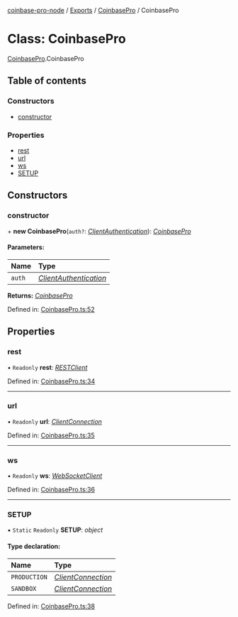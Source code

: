 [coinbase-pro-node](../README.md) / [Exports](../modules.md) / [CoinbasePro](../modules/coinbasepro.md) / CoinbasePro

# Class: CoinbasePro

[CoinbasePro](../modules/coinbasepro.md).CoinbasePro

## Table of contents

### Constructors

- [constructor](coinbasepro.coinbasepro-1.md#constructor)

### Properties

- [rest](coinbasepro.coinbasepro-1.md#rest)
- [url](coinbasepro.coinbasepro-1.md#url)
- [ws](coinbasepro.coinbasepro-1.md#ws)
- [SETUP](coinbasepro.coinbasepro-1.md#setup)

## Constructors

### constructor

\+ **new CoinbasePro**(`auth?`: [*ClientAuthentication*](../modules/coinbasepro.md#clientauthentication)): [*CoinbasePro*](coinbasepro.coinbasepro-1.md)

#### Parameters:

Name | Type |
:------ | :------ |
`auth` | [*ClientAuthentication*](../modules/coinbasepro.md#clientauthentication) |

**Returns:** [*CoinbasePro*](coinbasepro.coinbasepro-1.md)

Defined in: [CoinbasePro.ts:52](https://github.com/bennycode/coinbase-pro-node/blob/c3d8f7c/src/CoinbasePro.ts#L52)

## Properties

### rest

• `Readonly` **rest**: [*RESTClient*](client_restclient.restclient.md)

Defined in: [CoinbasePro.ts:34](https://github.com/bennycode/coinbase-pro-node/blob/c3d8f7c/src/CoinbasePro.ts#L34)

___

### url

• `Readonly` **url**: [*ClientConnection*](../interfaces/coinbasepro.clientconnection.md)

Defined in: [CoinbasePro.ts:35](https://github.com/bennycode/coinbase-pro-node/blob/c3d8f7c/src/CoinbasePro.ts#L35)

___

### ws

• `Readonly` **ws**: [*WebSocketClient*](client_websocketclient.websocketclient.md)

Defined in: [CoinbasePro.ts:36](https://github.com/bennycode/coinbase-pro-node/blob/c3d8f7c/src/CoinbasePro.ts#L36)

___

### SETUP

▪ `Static` `Readonly` **SETUP**: *object*

#### Type declaration:

Name | Type |
:------ | :------ |
`PRODUCTION` | [*ClientConnection*](../interfaces/coinbasepro.clientconnection.md) |
`SANDBOX` | [*ClientConnection*](../interfaces/coinbasepro.clientconnection.md) |

Defined in: [CoinbasePro.ts:38](https://github.com/bennycode/coinbase-pro-node/blob/c3d8f7c/src/CoinbasePro.ts#L38)
